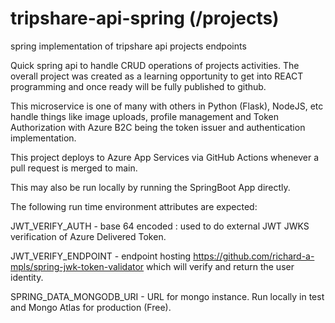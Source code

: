 # tripshare-api-spring (/projects)
spring implementation of tripshare api projects endpoints

Quick spring api to handle CRUD operations of projects activities.  The overall project was created as a learning opportunity to get into REACT programming and once ready will be fully published to github.

This microservice is one of many with others in Python (Flask), NodeJS, etc handle things like image uploads, profile management and Token Authorization with Azure B2C being the token issuer and authentication implementation.

This project deploys to Azure App Services via GitHub Actions whenever a pull request is merged to main.

This may also be run locally by running the SpringBoot App directly.

The following run time environment attributes are expected:

JWT_VERIFY_AUTH - base 64 encoded <username>:<password> used to do external JWT JWKS verification of Azure Delivered Token.

JWT_VERIFY_ENDPOINT - endpoint hosting https://github.com/richard-a-mpls/spring-jwk-token-validator which will verify and return the user identity.

SPRING_DATA_MONGODB_URI - URL for mongo instance.  Run locally in test and Mongo Atlas for production (Free).